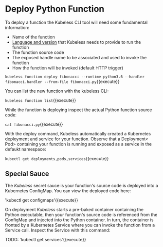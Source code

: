 # Deploy Python Function #

To deploy a function the Kubeless CLI tool will need some fundamental information:

- Name of the function
- [Language and version](https://kubeless.io/docs/runtimes/) that Kubeless needs to provide to run the function
- The function source code
- The exposed handle name to be associated and used to invoke the function
- How the function will be invoked (default HTTP trigger)

`kubeless function deploy fibonacci --runtime python3.6 --handler fibonacci.handler --from-file fibonacci.py`{{execute}}

You can list the new function with the kubeless CLI:

`kubeless function list`{{execute}}

While the function is deploying inspect the actual Python function source code:

`cat fibonacci.py`{{execute}}

With the deploy command, Kubeless automatically created a Kubernetes deployment and service for your function. Observe that a Deployment< Pod> containing your function is running and exposed as a service in the defaukt namespace:

`kubectl get deployments,pods,services`{{execute}}

## Special Sauce ##

The _Kubeless_ secret sauce is your function's source code is deployed into a Kubernetes ConfigMap. You can view the deployed code here:

'kubectl get configmaps'{{execute}}

On deployment _Kubeless_ starts a pre-baked container containing the Python executable, then your function's source code is referenced from the ConfigMap and injected into the Python container. In turn, the container is fronted by a Kubernetes Service where you can invoke the function from a Service call. Inspect the Service with this command:

TODO: 'kubectl get services'{{execute}}  

